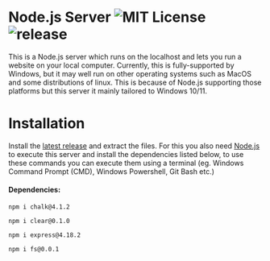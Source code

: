# Node.js Server ![MIT License](https://img.shields.io/badge/License-MIT-green.svg) ![release](https://shields.io/github/v/release/SeaJourney/node-server)
This is a Node.js server which runs on the localhost and lets you run a website on your local computer.
Currently, this is fully-supported by Windows, but it may well run on other operating systems such as MacOS and some distributions of linux. This is because of Node.js supporting those platforms but this server it mainly tailored to Windows 10/11.

# Installation

Install the [latest release](https://github.com/SeaJourney/node-server/releases/tag/v1.0.1) and extract the files. For this you also need [Node.js](https://nodejs.org/en/download) to execute this server and install the dependencies listed below, to use these commands you can execute them using a terminal (eg. Windows Command Prompt (CMD), Windows Powershell, Git Bash etc.)
#### Dependencies:
```node
npm i chalk@4.1.2
```
```node
npm i clear@0.1.0
```
```node
npm i express@4.18.2
```
```node
npm i fs@0.0.1
```
